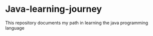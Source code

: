 # Java-learning-journey
This repository documents my path in learning the java programming language
